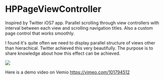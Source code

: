 HPPageViewController
====================

Inspired by Twitter iOS7 app. Parallel scrolling through view controllers with interval between each view and scrolling navigation titles. Also a custom page control that works smoothly.

I found it's quite often we need to display parallel structure of views other than hierachical. Twitter achieved this very beautifully. The purpose is to share knowledge about how this effect can be achieved. 


<img src="https://github.com/lizixroy/HPPageViewController/blob/master/Images/demo.png">


Here is a demo video on Vemio 
https://vimeo.com/101794512
